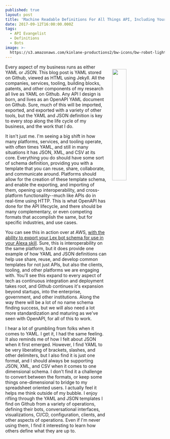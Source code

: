 ```yaml
---
published: true
layout: post
title: 'Machine Readable Definitions For All Things API, Including Your Bots'
date: 2017-09-12T16:00:00.000Z
tags:
  - API Evangelist
  - Definitions
  - Bots
image: >-
  https://s3.amazonaws.com/kinlane-productions2/bw-icons/bw-robot-lightning-bold.png
---
```

<p><img src="https://s3.amazonaws.com/kinlane-productions2/bw-icons/bw-robot-lightning-bold.png" align="right" width="30%" style="padding: 15px;" /></p>Every aspect of my business runs as either YAML or JSON. This blog post is YAML stored on Github, viewed as HTML using Jekyll. All the companies, services, tooling, building blocks, patents, and other components of my research all live as YAML on Github. Any API I design is born, and lives as an OpenAPI YAML document on Github. Sure, much of this will be imported, exported, and exported with a variety of other tools, but the YAML and JSON definition is key to every stop along the life cycle of my business, and the work that I do. 

It isn't just me. I'm seeing a big shift in how many platforms, services, and tooling operate, with often times YAML, and still in many situations it has JSON, XML, and CSV at its core. Everything you do should have some sort of schema definition, providing you with a template that you can reuse, share, collaborate, and communicate around. Platforms should allow for the creation of these template schema, and enable the exporting, and importing of them, opening up interoperability, and cross-platform functionality--much like APIs do in real-time using HTTP. This is what OpenAPI has done for the API lifecycle, and there should be many complementary, or even competing formats that accomplish the same, but for specific industries, and use cases. 

You can see this in action over at AWS, [with the ability to export your Lex bot schema for use in your Alexa skill](https://developer.amazon.com/blogs/alexa/post/d362a0ab-61f3-4b17-9fb7-1ad12f39496e/export-your-amazon-lex-bot-schema-to-use-in-your-alexa-skill). Sure, this is interoperability on the same platform, but it does provide one example of how YAML and JSON definitions can help use share, reuse, and develop common templates for not just APIs, but also the clients, tooling, and other platforms we are engaging with. You'll see this expand to every aspect of tech as continuous integration and deployment takes root, and Github continues it's expansion beyond startups, into the enterprise, government, and other institutions. Along the way there will be a lot of no name schema finding success, but we will also need a lot more standardization and maturing as we've seen with OpenAPI, for all of this to work.

I hear a lot of grumbling from folks when it comes to YAML. I get it, I had the same feeling. It also reminds me of how I felt about JSON when it first emerged. However, I find YAML to be very liberating of brackets, slashes, and other delimiters, but I also find it is just one format, and I should always be supporting JSON, XML, and CSV when it comes to one dimensional schema. I don't find it a challenge to convert between the formats, or keep some things one-dimensional to bridge to my spreadsheet oriented users. I actually feel it helps me think outside of my bubble. I enjoy rifling through the YAML and JSON templates I find on Github from a variety of operations, defining their bots, conversational interfaces, visualizations, CI/CD, configuration, clients, and other aspects of operations. Even if I'm never using them, I find it interesting to learn how others define what they are up to.